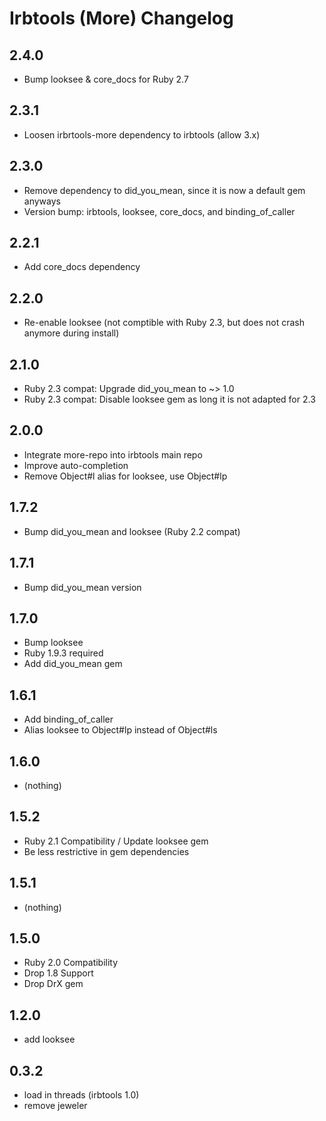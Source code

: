 # Irbtools (More) Changelog

## 2.4.0
* Bump looksee & core_docs for Ruby 2.7

## 2.3.1
* Loosen irbrtools-more dependency to irbtools (allow 3.x)

## 2.3.0
* Remove dependency to did_you_mean, since it is now a default gem anyways
* Version bump: irbtools, looksee, core_docs, and binding_of_caller

## 2.2.1
* Add core_docs dependency

## 2.2.0
* Re-enable looksee (not comptible with Ruby 2.3, but does not crash anymore during install)

## 2.1.0
* Ruby 2.3 compat: Upgrade did_you_mean to ~> 1.0
* Ruby 2.3 compat: Disable looksee gem as long it is not adapted for 2.3

## 2.0.0
* Integrate more-repo into irbtools main repo
* Improve auto-completion
* Remove Object#l alias for looksee, use Object#lp

## 1.7.2
* Bump did_you_mean and looksee (Ruby 2.2 compat)

## 1.7.1
* Bump did_you_mean version

## 1.7.0
* Bump looksee
* Ruby 1.9.3 required
* Add did_you_mean gem

## 1.6.1
* Add binding_of_caller
* Alias looksee to Object#lp instead of Object#ls

## 1.6.0
* (nothing)

## 1.5.2
* Ruby 2.1 Compatibility / Update looksee gem
* Be less restrictive in gem dependencies

## 1.5.1
* (nothing)

## 1.5.0
* Ruby 2.0 Compatibility
* Drop 1.8 Support
* Drop DrX gem

## 1.2.0
* add looksee

## 0.3.2
* load in threads (irbtools 1.0)
* remove jeweler
